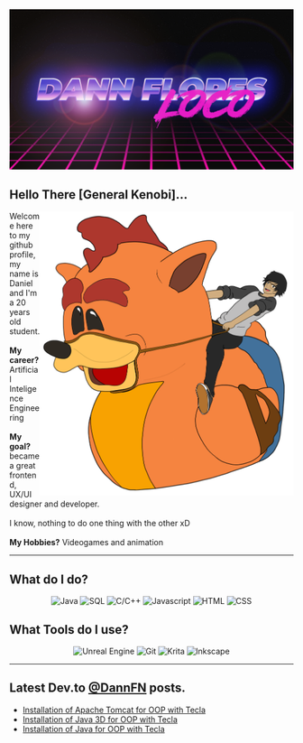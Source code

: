 <img src="src/Banner.png">

## Hello There [General Kenobi]...

<img align="right" alt="Me riding a rubber duck Crash" width="450px" src="src/descripcion.png">

Welcome here to my github profile, my name is Daniel and I'm a 20 years old student. 
<br><br>
**My career?** Artificial Inteligence Engineering
<br><br>
**My goal?** became a great frontend, UX/UI designer and developer. 
<br><br>
I know, nothing to do one thing with the other xD
<br><br>
**My Hobbies?** Videogames and animation 

---
## What do I do?

<p align="center">
  <img alt="Java" src="https://img.shields.io/badge/Java-Fluent-007396?logo=java&logoColor=white&style=for-the-badge">
  <img alt="SQL" src="https://img.shields.io/badge/SQL-Fluent-4479A1?logo=MySQL&logoColor=white&style=for-the-badge">
  <img alt="C/C++" src="https://img.shields.io/badge/C%2FC%2b%2b-Begginer-00599C?logo=C%2b%2b&logoColor=white&style=for-the-badge">
  <img alt="Javascript" src="https://img.shields.io/badge/Javascript-Intermediate-F7DF1E?logo=Javascript&logoColor=white&style=for-the-badge">
  <img alt="HTML" src="https://img.shields.io/badge/HTML%20-Proficient-E34F26?logo=HTML5&logoColor=white&style=for-the-badge">
  <img alt="CSS" src="https://img.shields.io/badge/CSS%20-Advanced-1572B6?logo=CSS3&logoColor=white&style=for-the-badge">
</p>

## What Tools do I use?

<p align="center">
  <img alt="Unreal Engine" src="https://img.shields.io/badge/Unreal%20Engine%20-Learning-313131?logo=Unreal%20Engine&logoColor=white&style=for-the-badge">
  <img alt="Git" src="https://img.shields.io/badge/Git%20-Proficient-F05032?logo=Git&logoColor=white&style=for-the-badge">
  <img alt="Krita" src="https://img.shields.io/badge/Krita%20-Basics-3BABFF?logo=Krita&logoColor=white&style=for-the-badge">
  <img alt="Inkscape" src="https://img.shields.io/badge/Inkscape%20-Basics-000000?logo=Inkscape&logoColor=white&style=for-the-badge">
</p>

---
## Latest Dev.to [@DannFN](https://dev.to/dannfn) posts.
<!-- BLOG-POST-LIST:START -->
- [Installation of Apache Tomcat for OOP with Tecla](https://forem.com/dannfn/installation-of-apache-tomcat-for-oop-with-tecla-2m09)
- [Installation of Java 3D for OOP with Tecla](https://forem.com/dannfn/installation-of-java-3d-for-oop-with-tecla-22a4)
- [Installation of Java for OOP with Tecla](https://forem.com/dannfn/installation-of-java-for-opp-with-tecla-3260)
<!-- BLOG-POST-LIST:END -->
